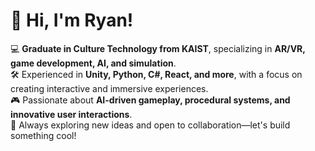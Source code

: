 # 👋 Hi, I'm Ryan!  

💻 **Graduate in Culture Technology from KAIST**, specializing in **AR/VR, game development, AI, and simulation**.  
🛠️ Experienced in **Unity, Python, C#, React, and more**, with a focus on creating interactive and immersive experiences.  
🎮 Passionate about **AI-driven gameplay, procedural systems, and innovative user interactions**.  
🚀 Always exploring new ideas and open to collaboration—let's build something cool!  
